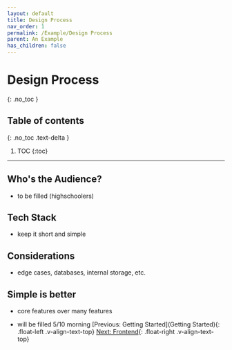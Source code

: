 ```yaml
---
layout: default
title: Design Process
nav_order: 1
permalink: /Example/Design Process
parent: An Example
has_children: false
---
```


# Design Process
{: .no_toc }

## Table of contents
{: .no_toc .text-delta }

1. TOC
{:toc}

---

## Who's the Audience?
- to be filled (highschoolers)
## Tech Stack
- keep it short and simple
## Considerations
- edge cases, databases, internal storage, etc.
## Simple is better
- core features over many features

- will be filled 5/10 morning
[Previous: Getting Started](Getting Started){: .float-left .v-align-text-top}
[Next: Frontend](Frontend){: .float-right .v-align-text-top}